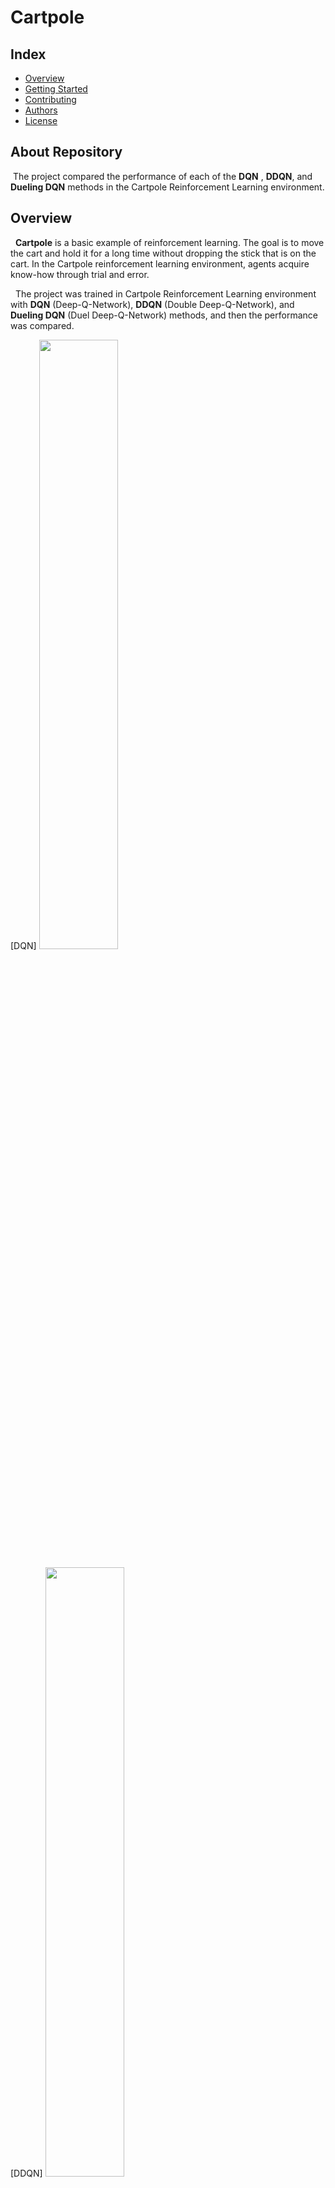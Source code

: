 
# Cartpole
## Index
  - [Overview](#overview) 
  - [Getting Started](#getting-started)
  - [Contributing](#contributing)
  - [Authors](#authors)
  - [License](#license)

## About Repository
<!--Wirte one paragraph of project description -->  
&nbsp;The project compared the performance of each of the **DQN** , **DDQN**, and **Dueling DQN**  methods in the Cartpole Reinforcement Learning environment.

## Overview
<!-- Write Overview about this project -->
&nbsp; **Cartpole** is a basic example of reinforcement learning. The goal is to move the cart and hold it for a long time without dropping the stick that is on the cart. In the Cartpole reinforcement learning environment, agents acquire know-how through trial and error.

&nbsp; The project was trained in Cartpole Reinforcement Learning environment with **DQN** (Deep-Q-Network), **DDQN** (Double Deep-Q-Network), and **Dueling DQN** (Duel Deep-Q-Network) methods, and then the performance was compared.

[DQN]
<img width="50%" src="https://user-images.githubusercontent.com/48477448/160280995-bd539fe0-7784-4947-bc5c-afa8c1a97a41.gif"/>

[DDQN]
<img width="50%" src="https://user-images.githubusercontent.com/48477448/160281025-545b4cb5-6ff1-4d49-9bc0-52013e6af5af.gif"/>
  
[Dueling DQN]
<img width="50%" src="https://user-images.githubusercontent.com/48477448/160281056-56fe599e-68d7-47da-86d7-8822f253a33b.gif"/>


=> [Project Description and result (detail)](https://star7sss.tistory.com/357) (My Blog)

## Getting Started
**click `Code - Download ZIP` and  unzip it**

###  Start experiment

1. Open the `jupyter notebook` with pytorch installed.
2. Run `Cartpole_DQN/DDQN/Dueling DQN.ipynb`.

If you don't have the `jupyter notebook` on your computer, install it from [this link](https://star7sss.tistory.com/30).

If you don't have the `openAI gym` library, please install it from [this link](https://gym.openai.com/).

## Contributing
<!-- Write the way to contribute -->
I am looking for someone to help with this project. Please advise and point out.  
Please read [CONTRIBUTING.md](CONTRIBUTING.md) for details on our code
of conduct, and the process for submitting pull requests to us.

## Authors
  - [jangThang](https://github.com/JangThang) - **Wooyoung Jang** - <star7sss@naver.com>
 
See also the list of [contributors](https://github.com/jangThang/readmeTemplate/contributors) who participated in this project.
<!--
## Used or Referenced Projects
 - [referenced Project](project link) - **LICENSE** - little-bit introduce
-->

## License

```
MIT License

Copyright (c) 2022 jangThang

Permission is hereby granted, free of charge, to any person obtaining a copy
of this software and associated documentation files (the "Software"), to deal
in the Software without restriction, including without limitation the rights
to use, copy, modify, merge, publish, distribute, sublicense, and/or sell
copies of the Software, and to permit persons to whom the Software is
furnished to do so, subject to the following conditions:

The above copyright notice and this permission notice shall be included in all
copies or substantial portions of the Software.

THE SOFTWARE IS PROVIDED "AS IS", WITHOUT WARRANTY OF ANY KIND, EXPRESS OR
IMPLIED, INCLUDING BUT NOT LIMITED TO THE WARRANTIES OF MERCHANTABILITY,
FITNESS FOR A PARTICULAR PURPOSE AND NONINFRINGEMENT. IN NO EVENT SHALL THE
AUTHORS OR COPYRIGHT HOLDERS BE LIABLE FOR ANY CLAIM, DAMAGES OR OTHER
LIABILITY, WHETHER IN AN ACTION OF CONTRACT, TORT OR OTHERWISE, ARISING FROM,
OUT OF OR IN CONNECTION WITH THE SOFTWARE OR THE USE OR OTHER DEALINGS IN THE
SOFTWARE.
```
